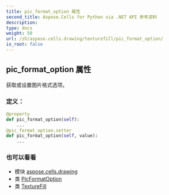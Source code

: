 ```yaml
---
title: pic_format_option 属性
second_title: Aspose.Cells for Python via .NET API 参考资料
description:
type: docs
weight: 50
url: /zh/aspose.cells.drawing/texturefill/pic_format_option/
is_root: false
---
```

## pic_format_option 属性

获取或设置图片格式选项。
### 定义：
```python
@property
def pic_format_option(self):
    ...
@pic_format_option.setter
def pic_format_option(self, value):
    ...
```

### 也可以看看
* 模块 [aspose.cells.drawing](../../)
* 类 [PicFormatOption](/cells/python-net/zh/aspose.cells.drawing/picformatoption)
* 类 [TextureFill](/cells/python-net/zh/aspose.cells.drawing/texturefill)
